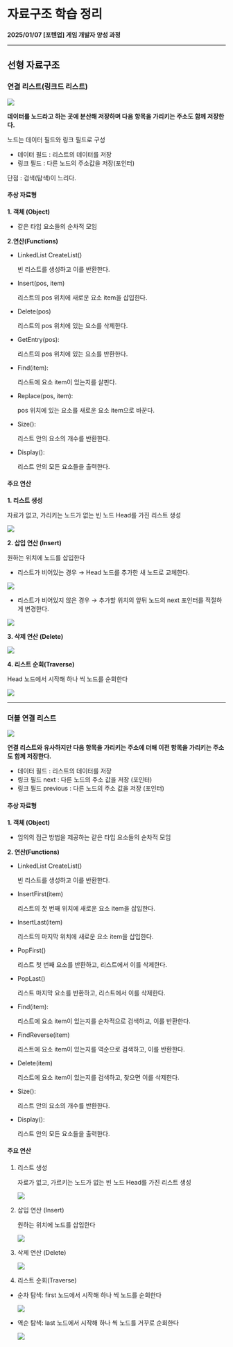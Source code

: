 # 자료구조 학습 정리

**2025/01/07 [포텐업] 게임 개발자 양성 과정**

---

## 선형 자료구조

### 연결 리스트(링크드 리스트)

<img src= "https://github.com/KwonJeHan/Study-cpp/blob/main/img/LinkedList.png">

**데이터를 노드라고 하는 곳에 분산해 저장하며 다음 항목을 가리키는 주소도 함께 저장한다.**

노드는 데이터 필드와 링크 필드로 구성

* 데이터 필드 : 리스트의 데이터를 저장
* 링크 필드 : 다른 노드의 주소값을 저장(포인터)

단점 : 검색(탐색)이 느리다.



#### 추상 자료형

**1. 객체 (Object)**

- 같은 타입 요소들의 순차적 모임

**2.연산(Functions)**

- LinkedList CreateList()

  빈 리스트를 생성하고 이를 반환한다.

- Insert(pos, item)

  리스트의 pos 위치에 새로운 요소 item을 삽입한다.

- Delete(pos)

  리스트의 pos 위치에 있는 요소를 삭제한다.

- GetEntry(pos):

  리스트의 pos 위치에 있는 요소를 반환한다.

- Find(item):

  리스트에 요소 item이 있는지를 살핀다.

- Replace(pos, item):

  pos 위치에 있는 요소를 새로운 요소 item으로 바꾼다.

- Size():

  리스트 안의 요소의 개수를 반환한다.

- Display():

  리스트 안의 모든 요소들을 출력한다.



#### 주요 연산

**1. 리스트 생성**

자료가 없고, 가리키는 노드가 없는 빈 노드 Head를 가진 리스트 생성

<img src= "https://github.com/KwonJeHan/Study-cpp/blob/main/img/1.LinkedList_Creation.png">

**2. 삽입 연산 (Insert)**

원하는 위치에 노드를 삽입한다

- 리스트가 비어있는 경우 → Head 노드를 추가한 새 노드로 교체한다.

<img src= "https://github.com/KwonJeHan/Study-cpp/blob/main/img/2.LinkedList_Insertion1.png">

- 리스트가 비어있지 않은 경우 → 추가할 위치의 앞뒤 노드의 next 포인터를 적절하게 변경한다.

<img src= "https://github.com/KwonJeHan/Study-cpp/blob/main/img/2.LinkedList_Insertion2.png">

**3. 삭제 연산 (Delete)**

<img src= "https://github.com/KwonJeHan/Study-cpp/blob/main/img/3.LinkedList_Deletion.png">

**4. 리스트 순회(Traverse)**

Head 노드에서 시작해 하나 씩 노드를 순회한다

<img src= "https://github.com/KwonJeHan/Study-cpp/blob/main/img/4.LinkedList_Traverse.png">

---

### 더블 연결 리스트

<img src= "https://github.com/KwonJeHan/Study-cpp/blob/main/img/DoubleNode.png">

**연결 리스트와 유사하지만 다음 항목을 가리키는 주소에 더해 이전 항목을 가리키는 주소도 함께 저장한다.**

* 데이터 필드 : 리스트의 데이터를 저장
* 링크 필드 next : 다른 노드의 주소 값을 저장 (포인터)
* 링크 필드 previous : 다른 노드의 주소 값을 저장 (포인터)



#### 추상 자료형

**1. 객체 (Object)**

- 임의의 접근 방법을 제공하는 같은 타입 요소들의 순차적 모임

**2. 연산(Functions)**

- LinkedList CreateList()

  빈 리스트를 생성하고 이를 반환한다.

- InsertFirst(item)

  리스트의 첫 번째 위치에 새로운 요소 item을 삽입한다.

- InsertLast(item)

  리스트의 마지막 위치에 새로운 요소 item을 삽입한다.

- PopFirst()

  리스트 첫 번째 요소를 반환하고, 리스트에서 이를 삭제한다.

- PopLast()

  리스트 마지막 요소를 반환하고, 리스트에서 이를 삭제한다.

- Find(item):

  리스트에 요소 item이 있는지를 순차적으로 검색하고, 이를 반환한다.

- FindReverse(item)

  리스트에 요소 item이 있는지를 역순으로 검색하고, 이를 반환한다.

- Delete(item)

  리스트에 요소 item이 있는지를 검색하고, 찾으면 이를 삭제한다.

- Size():

  리스트 안의 요소의 개수를 반환한다.

- Display():

  리스트 안의 모든 요소들을 출력한다.



#### 주요 연산

1. 리스트 생성

   자료가 없고, 가르키는 노드가 없는 빈 노드 Head를 가진 리스트 생성

   <img src= "https://github.com/KwonJeHan/Study-cpp/blob/main/img/3.doublelink.png.png">

2. 삽입 연산 (Insert)

   원하는 위치에 노드를 삽입한다

   <img src= "https://github.com/KwonJeHan/Study-cpp/blob/main/img/3.insert.png">

3. 삭제 연산 (Delete)

   <img src= "https://github.com/KwonJeHan/Study-cpp/blob/main/img/3.delete.png">

4. 리스트 순회(Traverse)

- 순차 탐색: first 노드에서 시작해 하나 씩 노드를 순회한다

  <img src= "https://github.com/KwonJeHan/Study-cpp/blob/main/img/4.serch.png">

- 역순 탐색: last 노드에서 시작해 하나 씩 노드를 거꾸로 순회한다

  <img src= "https://github.com/KwonJeHan/Study-cpp/blob/main/img/4.reverseserch.png">
